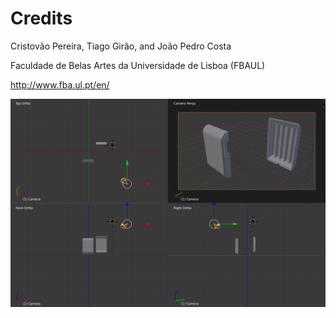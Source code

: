 Credits
===
Cristovão Pereira, Tiago Girão, and João Pedro Costa

Faculdade de Belas Artes da Universidade de Lisboa (FBAUL)

http://www.fba.ul.pt/en/

![FBAUL by Cristovão Pereira, Tiago Girão, and João Pedro Costa](https://raw.githubusercontent.com/BITalinoWorld/3d-models-freestyle-fba/master/FBAUL%20%5Bscreenshot%5D.jpg)
